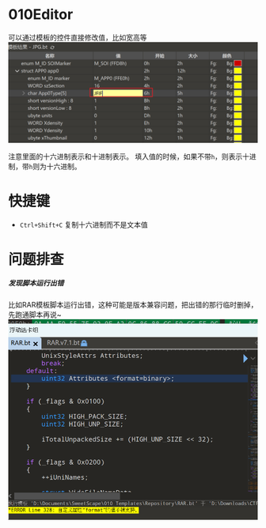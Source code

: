 # 010Editor

可以通过模板的控件直接修改值，比如宽高等
![](../../attachments/Pasted%20image%2020230730194022.png)

注意里面的十六进制表示和十进制表示。
填入值的时候，如果不带`h`，则表示十进制，带`h`则为十六进制。

# 快捷键

- `Ctrl+Shift+C` 复制十六进制而不是文本值


# 问题排查

##### 发现脚本运行出错
比如RAR模板脚本运行出错，这种可能是版本兼容问题，把出错的那行临时删掉，先跑通脚本再说~
![](../../attachments/Pasted%20image%2020230808001258.png)
